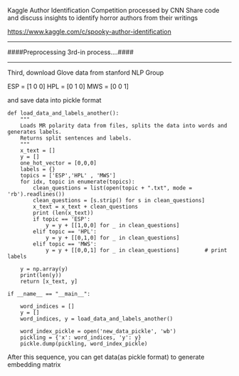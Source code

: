Kaggle Author Identification Competition processed by CNN
Share code and discuss insights to identify horror authors from their writings

https://www.kaggle.com/c/spooky-author-identification




<hr/>
####Preprocessing 3rd-in process....####
<hr/>

Third, download Glove data from stanford NLP Group

ESP = [1 0 0]
HPL = [0 1 0]
MWS = [0 0 1]

and save data into pickle format

```
def load_data_and_labels_another():
    """
    Loads MR polarity data from files, splits the data into words and generates labels.
    Returns split sentences and labels.
    """
    x_text = []
    y = []
    one_hot_vector = [0,0,0]
    labels = {}
    topics = ['ESP','HPL' , 'MWS']
    for idx, topic in enumerate(topics):
        clean_questions = list(open(topic + ".txt", mode = 'rb').readlines())
        clean_questions = [s.strip() for s in clean_questions]
        x_text = x_text + clean_questions
        print (len(x_text))
        if topic == 'ESP':
            y = y + [[1,0,0] for _ in clean_questions]
        elif topic == 'HPL':
            y = y + [[0,1,0] for _ in clean_questions]
        elif topic == 'MWS':
            y = y + [[0,0,1] for _ in clean_questions]        # print labels

    y = np.array(y)
    print(len(y))
    return [x_text, y]

if __name__ == "__main__":

    word_indices = []
    y = []
    word_indices, y = load_data_and_labels_another()

    word_index_pickle = open('new_data_pickle', 'wb')
    pickling = {'x': word_indices, 'y': y}
    pickle.dump(pickling, word_index_pickle)

```

After this sequence, you can get data(as pickle format) to generate embedding matrix



